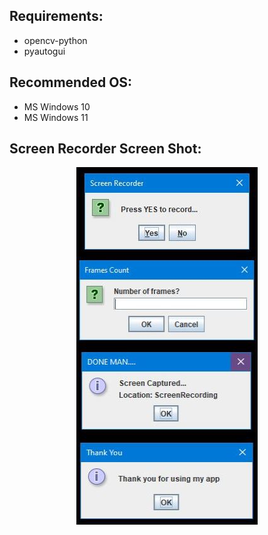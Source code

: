 ## Requirements:
- opencv-python
- pyautogui


## Recommended OS: 
- MS Windows 10
- MS Windows 11


## Screen Recorder Screen Shot: 
<p align="center">
    <img src="https://github.com/pratik139patel/Screen-Recorder/blob/master/img/Screen-Recorder-Screenshot.jpeg">
</p>
